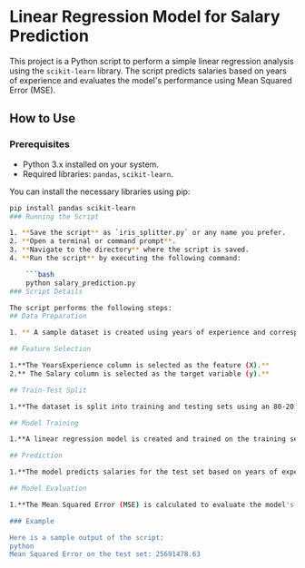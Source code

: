 # Linear Regression Model for Salary Prediction

This project is a Python script to perform a simple linear regression analysis using the `scikit-learn` library. The script predicts salaries based on years of experience and evaluates the model's performance using Mean Squared Error (MSE).

## How to Use

### Prerequisites

- Python 3.x installed on your system.
- Required libraries: `pandas`, `scikit-learn`.

You can install the necessary libraries using pip:

```bash
pip install pandas scikit-learn
### Running the Script

1. **Save the script** as `iris_splitter.py` or any name you prefer.
2. **Open a terminal or command prompt**.
3. **Navigate to the directory** where the script is saved.
4. **Run the script** by executing the following command:

    ```bash
    python salary_prediction.py
### Script Details

The script performs the following steps:
## Data Preparation

1. ** A sample dataset is created using years of experience and corresponding salaries. This can be replaced with your actual dataset.**

## Feature Selection

1.**The YearsExperience column is selected as the feature (X).**
2.** The Salary column is selected as the target variable (y).**

## Train-Test Split

1.**The dataset is split into training and testing sets using an 80-20 split.**

## Model Training

1.**A linear regression model is created and trained on the training set.**

## Prediction

1.**The model predicts salaries for the test set based on years of experience.**

## Model Evaluation

1.**The Mean Squared Error (MSE) is calculated to evaluate the model's performance on the test set.**

### Example

Here is a sample output of the script:
python
Mean Squared Error on the test set: 25691478.63
